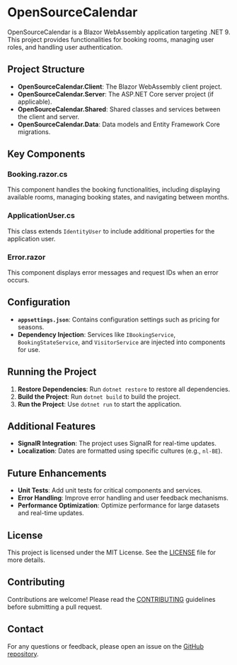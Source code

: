 # OpenSourceCalendar

OpenSourceCalendar is a Blazor WebAssembly application targeting .NET 9. This project provides functionalities for booking rooms, managing user roles, and handling user authentication.

## Project Structure

- **OpenSourceCalendar.Client**: The Blazor WebAssembly client project.
- **OpenSourceCalendar.Server**: The ASP.NET Core server project (if applicable).
- **OpenSourceCalendar.Shared**: Shared classes and services between the client and server.
- **OpenSourceCalendar.Data**: Data models and Entity Framework Core migrations.

## Key Components

### Booking.razor.cs
This component handles the booking functionalities, including displaying available rooms, managing booking states, and navigating between months.

### ApplicationUser.cs
This class extends `IdentityUser` to include additional properties for the application user.

### Error.razor
This component displays error messages and request IDs when an error occurs.

## Configuration

- **`appsettings.json`**: Contains configuration settings such as pricing for seasons.
- **Dependency Injection**: Services like `IBookingService`, `BookingStateService`, and `VisitorService` are injected into components for use.

## Running the Project

1. **Restore Dependencies**: Run `dotnet restore` to restore all dependencies.
2. **Build the Project**: Run `dotnet build` to build the project.
3. **Run the Project**: Use `dotnet run` to start the application.

## Additional Features

- **SignalR Integration**: The project uses SignalR for real-time updates.
- **Localization**: Dates are formatted using specific cultures (e.g., `nl-BE`).

## Future Enhancements

- **Unit Tests**: Add unit tests for critical components and services.
- **Error Handling**: Improve error handling and user feedback mechanisms.
- **Performance Optimization**: Optimize performance for large datasets and real-time updates.

## License

This project is licensed under the MIT License. See the [LICENSE](LICENSE) file for more details.

## Contributing

Contributions are welcome! Please read the [CONTRIBUTING](CONTRIBUTING.md) guidelines before submitting a pull request.

## Contact

For any questions or feedback, please open an issue on the [GitHub repository](https://github.com/your-repo/OpenSourceCalendar).
